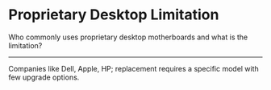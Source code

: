 # Proprietary Desktop Limitation

Who commonly uses proprietary desktop motherboards and what is the limitation?

---

Companies like Dell, Apple, HP; replacement requires a specific model with few upgrade options.